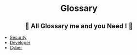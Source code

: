 <div align="center">

# Glossary
## 📜 All Glossary me and you Need ! 📜

</div>


- [Security](https://github.com/Anlominus/Glossary/blob/main/Security.md)
- [Developer](https://github.com/Anlominus/Glossary/blob/main/Developer.md)
- [Cyber](https://github.com/Anlominus/Glossary/blob/main/Cyber.md)

